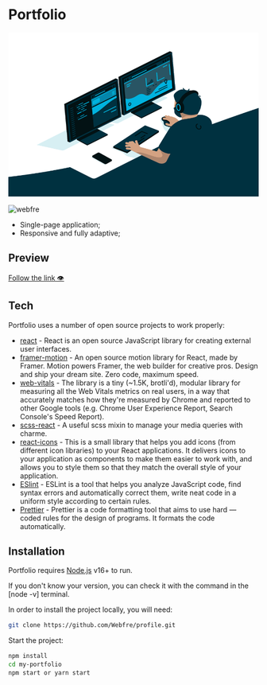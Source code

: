 # Portfolio

<p align="center">
  <img src="https://raw.githubusercontent.com/sk8-pl/sk8-pl/main/assets/programmer.gif?raw=true" height="330" width="600" alt="webfre" />
</p>

<p align="left"> <img src="https://komarev.com/ghpvc/?username=webfre&label=Profile%20views&color=0e75b6&style=flat" alt="webfre" /> </p>

- Single-page application;
- Responsive and fully adaptive;

## Preview

<a href="https://webfre.github.io/profile/" target="_blank">Follow the link 👁</a>

## Tech

Portfolio uses a number of open source projects to work properly:

- [react](https://reactjs.org/) - React is an open source JavaScript library for creating external user interfaces.
- [framer-motion](https://www.npmjs.com/package/framer-motion) - An open source motion library for React, made by Framer. Motion powers Framer, the web builder for creative pros. Design and ship your dream site. Zero code, maximum speed.
- [web-vitals](https://www.npmjs.com/package/web-vitals) - The library is a tiny (~1.5K, brotli'd), modular library for measuring all the Web Vitals metrics on real users, in a way that accurately matches how they're measured by Chrome and reported to other Google tools (e.g. Chrome User Experience Report, Search Console's Speed Report).
- [scss-react](https://www.npmjs.com/package/scss-react) - A useful scss mixin to manage your media queries with charme.
- [react-icons](https://react-icons.github.io/react-icons/) - This is a small library that helps you add icons (from different icon libraries) to your React applications. It delivers icons to your application as components to make them easier to work with, and allows you to style them so that they match the overall style of your application.
- [ESlint](https://github.com/eslint/eslint) - ESLint is a tool that helps you analyze JavaScript code, find syntax errors and automatically correct them, write neat code in a uniform style according to certain rules.
- [Prettier](https://prettier.io/) - Prettier is a code formatting tool that aims to use hard — coded rules for the design of programs. It formats the code automatically.

## Installation

Portfolio requires [Node.js](https://nodejs.org/) v16+ to run.

If you don't know your version, you can check it with the command in the [node -v] terminal.

In order to install the project locally, you will need:

```sh
git clone https://github.com/Webfre/profile.git
```

Start the project:

```sh
npm install
cd my-portfolio
npm start or yarn start
```
